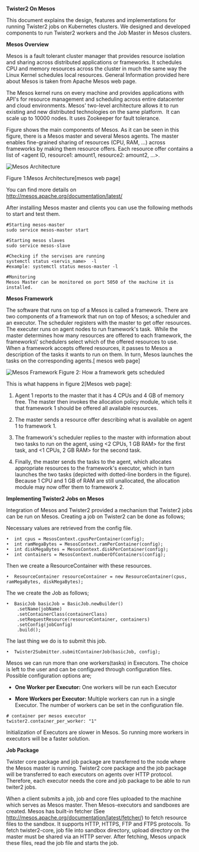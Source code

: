 **Twister2 On Mesos**

This document explains the design, features and implementations for
running Twister2 jobs on Kubernetes clusters. We designed and developed
components to run Twister2 workers and the Job Master in Mesos clusters.

**Mesos Overview**

Mesos is a fault tolerant cluster manager that provides resource
isolation and sharing across distributed applications or frameworks. It
schedules CPU and memory resources across the cluster in much the same
way the Linux Kernel schedules local resources. General Information
provided here about Mesos is taken from Apache Mesos web page.

The Mesos kernel runs on every machine and provides applications with
API's for resource management and scheduling across entire datacenter
and cloud environments. Mesos' two-level architecture allows it to run
existing and new distributed technologies on the same platform.  It can
scale up to 10000 nodes. It uses Zookeeper for fault tolerance.

Figure shows the main components of Mesos. As it can be seen in this
figure, there is a Mesos master and several Mesos agents. The master
enables fine-grained sharing of resources (CPU, RAM, ...) across
frameworks by making them resource offers. Each resource offer contains
a list of &lt;agent ID, resource1: amount1, resource2: amount2, ...&gt;.

![Mesos Architecture](https://github.com/DSC-SPIDAL/twister2/tree/master/docs/architecture/resource-schedulers/mesos/mesosarchitecture.png)

Figure 1:Mesos Architecture\[mesos web page\]

You can find more details on
<http://mesos.apache.org/documentation/latest/>

After installing Mesos master and clients you can use the following
methods to start and test them.

    #Starting mesos-master
    sudo service mesos-master start

    #Starting mesos slaves
    sudo service mesos-slave

    #Checking if the servises are running
    systemctl status <servis_name>  -l
    #example: systemctl status mesos-master -l

    #Monitoring 
    Mesos Master can be monitored on port 5050 of the machine it is installed.

**Mesos Framework**

The software that runs on top of a Mesos is called a framework. There
are two components of a framework that run on top of Mesos; a scheduler
and an executor. The scheduler registers with the master to get offer
resources. The executer runs on agent nodes to run framework's task.
 While the master determines how many resources are offered to each
framework, the frameworks\\' schedulers select which of the offered
resources to use. When a framework accepts offered resources, it passes
to Mesos a description of the tasks it wants to run on them. In turn,
Mesos launches the tasks on the corresponding agents.\[ mesos web page\]

![Mesos Framework](https://github.com/DSC-SPIDAL/twister2/tree/master/docs/architecture/resource-schedulers/mesos/framework.png)
Figure 2: How a framework gets scheduled

This is what happens in figure 2\[Mesos web page\]:

1.  Agent 1 reports to the master that it has 4 CPUs and 4 GB of memory
    free. The master then invokes the allocation policy module, which
    tells it that framework 1 should be offered all available resources.

2.  The master sends a resource offer describing what is available on
    agent 1 to framework 1.

3.  The framework's scheduler replies to the master with information
    about two tasks to run on the agent, using &lt;2 CPUs, 1 GB RAM&gt; for
    the first task, and &lt;1 CPUs, 2 GB RAM&gt; for the second task.

4.  Finally, the master sends the tasks to the agent, which allocates
    appropriate resources to the framework's executor, which in turn
    launches the two tasks (depicted with dotted-line borders in the
    figure). Because 1 CPU and 1 GB of RAM are still unallocated, the
    allocation module may now offer them to framework 2.

**Implementing Twister2 Jobs on Mesos**

Integration of Mesos and Twister2 provided a mechanism that Twister2
jobs can be run on Mesos. Creating a job on Twister2 can be done as
follows;

Necessary values are retrieved from the config file.

    •  int cpus = MesosContext.cpusPerContainer(config);
    •  int ramMegaBytes = MesosContext.ramPerContainer(config);
    •  int diskMegaBytes = MesosContext.diskPerContainer(config);
    •  int containers = MesosContext.numberOfContainers(config);

Then we create a ResourceContainer with these resources.

    •  ResourceContainer resourceContainer = new ResourceContainer(cpus, ramMegaBytes, diskMegaBytes); 

The we create the Job as follows;

    •  BasicJob basicJob = BasicJob.newBuilder()
        .setName(jobName)
        .setContainerClass(containerClass)
        .setRequestResource(resourceContainer, containers)
        .setConfig(jobConfig)
        .build();

The last thing we do is to submit this job.

    •  Twister2Submitter.submitContainerJob(basicJob, config);

Mesos we can run more than one workers(tasks) in Executors. The choice
is left to the user and can be configured through configuration files.
Possible configuration options are;

-   **One Worker per Executor:** One workers will be run each Executor

-   **More Workers per Executor:** Multiple workers can run in a single
    Executor. The number of workers can be set in the configuration
    file.

<!-- -->
    # container per mesos executor
    twister2.container_per_worker: "1"

Initialization of Executors are slower in Mesos. So running more workers
in executors will be a faster solution.

**Job Package**

Twister core package and job package are transferred to the node where
the Mesos master is running. Twister2 core package and the job package
will be transferred to each executors on agents over HTTP protocol.
Therefore, each executor needs the core and job package to be able to
run twiter2 jobs.

When a client submits a job, job and core files uploaded to the machine
which serves as Mesos master. Then Mesos-executors and sandboxes are
created. Mesos has built-in fetcher (See
<http://mesos.apache.org/documentation/latest/fetcher/>) to fetch resource
files to the sandbox. It supports HTTP, HTTPS, FTP and FTPS protocols.
To fetch twister2-core, job file into sandbox directory, upload
directory on the master must be shared via an HTTP server. After
fetching, Mesos unpack these files, read the job file and starts the
job.

